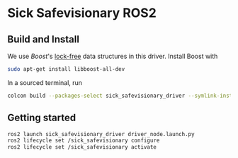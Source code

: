 # Sick Safevisionary ROS2


## Build and Install
We use *Boost*'s [lock-free](https://www.boost.org/doc/libs/1_82_0/doc/html/lockfree.html) data structures in this driver.
Install Boost with
```bash
sudo apt-get install libboost-all-dev
```
In a sourced terminal, run

```bash
colcon build --packages-select sick_safevisionary_driver --symlink-install --cmake-args -DCMAKE_BUILD_TYPE=Debug
```

## Getting started
```bash
ros2 launch sick_safevisionary_driver driver_node.launch.py
ros2 lifecycle set /sick_safevisionary configure
ros2 lifecycle set /sick_safevisionary activate
```
